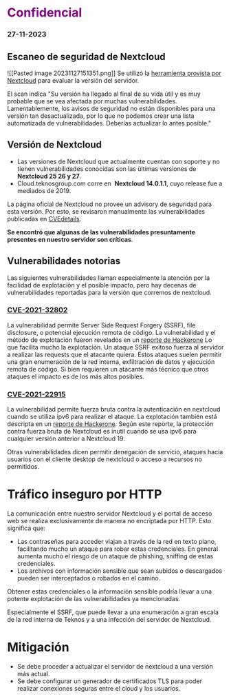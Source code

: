 <h1 style="color:purple">Confidencial</h1>

### 27-11-2023
## Escaneo de seguridad de Nextcloud
![[Pasted image 20231127151351.png]]
Se utilizó la [herramienta provista por Nextcloud](https://scan.nextcloud.com/) para evaluar la versión del servidor. 

El scan indica "Su versión ha llegado al final de su vida útil y es muy probable que se vea afectada por muchas vulnerabilidades. Lamentablemente, los avisos de seguridad no están disponibles para una versión tan desactualizada, por lo que no podemos crear una lista automatizada de vulnerabilidades. Deberías actualizar lo antes posible."

## Versión de Nextcloud

- Las versiones de Nextcloud que actualmente cuentan con soporte y no tienen vulnerabilidades conocidas son las últimas versiones de **Nextcloud 25 26 y 27**. 
- Cloud.teknosgroup.com corre en  **Nextcloud 14.0.1.1**, cuyo release fue a mediados de 2019.

La página oficial de Nextcloud no provee un advisory de seguridad para esta versión. Por esto, se revisaron manualmente las vulnerabilidades publicadas en [CVEdetails](https://www.cvedetails.com/vendor/15913/Nextcloud.html).

**Se encontró que algunas de las vulnerabilidades presuntamente presentes en nuestro servidor son críticas**.
## Vulnerabilidades notorias

Las siguientes vulnerabilidades llaman especialmente la atención por la facilidad de explotación y el posible impacto, pero hay decenas de vulnerabilidades reportadas para la versión que corremos de nextcloud.
### [CVE-2021-32802](https://www.cvedetails.com/cve/CVE-2021-32802/ "CVE-2021-32802 security vulnerability details")
La vulnerabilidad permite Server Side Request Forgery (SSRF), file disclosure, o potencial ejecución remota de código.
La vulnerabilidad y el método de explotación fueron revelados en un [reporte de Hackerone](https://hackerone.com/reports/1261413) Lo que facilita mucho la explotación.
Un ataque SSRF exitoso fuerza al servidor a realizar las requests que el atacante quiera. Estos ataques suelen permitir una gran enumeración de la red interna, exfiltración de datos y ejecución remota de código. Si bien requieren un atacante más técnico que otros ataques el impacto es de los más altos posibles.
### [CVE-2021-22915](https://www.cvedetails.com/cve/CVE-2021-22915/ "CVE-2021-22915 security vulnerability details") 
La vulnerabilidad permite fuerza bruta contra la autenticación en nextcloud cuando se utiliza ipv6 para realizar el ataque. La explotación también está descripta en un [reporte de Hackerone](https://hackerone.com/reports/1154003). Según este reporte, la protección contra fuerza bruta de Nextcloud es inutil cuando se usa ipv6 para cualquier versión anterior a Nextcloud 19.

Otras vulnerabilidades dicen permitir denegación de servicio, ataques hacia usuarios con el cliente desktop de nextcloud o acceso a recursos no permitidos.
# Tráfico inseguro por HTTP
La comunicación entre nuestro servidor Nextcloud y el portal de acceso web se realiza exclusivamente de manera no encriptada por HTTP. Esto significa que:
- Las contraseñas para acceder viajan a través de la red en texto plano, facilitando mucho un ataque para robar estas credenciales. En general aumenta mucho el riesgo de un ataque de phishing, sniffing de estas credenciales.
- Los archivos con información sensible que sean subidos o descargados pueden ser interceptados o robados en el camino.

Obtener estas credenciales o la información sensible podría llevar a una potente explotación de las vulnerabilidades ya mencionadas.

Especialmente el SSRF, que puede llevar a una enumeración a gran escala de la red interna de Teknos y a una infección del servidor de Nextcloud. 

# Mitigación

- Se debe proceder a actualizar el servidor de nextcloud a una versión más actual.
- Se debe configurar un generador de certificados TLS para poder realizar conexiones seguras entre el cloud y los usuarios.

